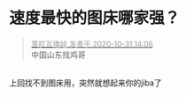 # 速度最快的图床哪家强？


<div class="quote"><blockquote><font size="2"><a href="https://www.hostloc.com/forum.php?mod=redirect&amp;goto=findpost&amp;pid=9380504&amp;ptid=760576" target="_blank"><font color="#999999">茎肛互撸娃 发表于 2020-10-31 14:06</font></a></font><br />
中国山东找鸡哥</blockquote></div><br />
上回找不到图床用，突然就想起来你的jiba了<img src="static/image/smiley/yct/019.gif" smilieid="49" border="0" alt="" />
